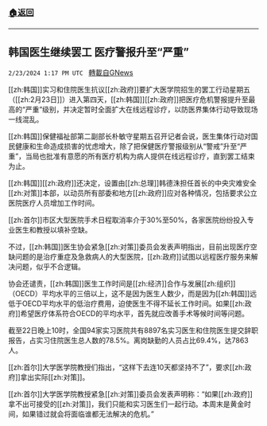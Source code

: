 ###  [:house:返回](README.md)
---


## 韩国医生继续罢工 医疗警报升至“严重”
`2/23/2024 1:17 PM UTC ` [轉載自GNews](https://gnews.org/articles/2335606)

[[zh:韩国]]实习和住院医生抗议[[zh:政府]]要扩大医学院招生的罢工行动星期五（[[zh:2月23日]]）进入第四天，[[zh:韩国]][[zh:政府]]把医疗危机警报提升至最高的“严重”级别，并决定暂时全面扩大在线远程诊疗，以防医界集体行动导致现场一线混乱。

[[zh:韩国]]保健福祉部第二副部长朴敏守星期五召开记者会说，医生集体行动对国民健康和生命造成损害的忧虑增大，除了把保健医疗警报级别从“警戒”升至“严重”，当局也批准有意愿的所有医疗机构为病人提供在线远程诊疗，直到罢工结束为止。

[[zh:韩国]][[zh:政府]]还决定，设置由[[zh:总理]]韩德洙担任首长的中央灾难安全[[zh:对策]]本部，以动员所有部委和地方[[zh:政府]]应对各种情况，包括要求公立医院医疗人员增加工作时间。

[[zh:首尔]]市区大型医院手术日程取消率介于30%至50%，各家医院纷纷投入专业医生和教授以填补空缺。

不过，[[zh:韩国]]医生协会紧急[[zh:对策]]委员会发表声明指出，目前出现医疗空缺问题的是治疗重症及急救病人的大型医院，[[zh:政府]]试图以远程医疗服务来解决问题，似乎不合逻辑。

协会还谴责，[[zh:韩国]]医生工作时间是[[zh:经济]]合作与发展[[zh:组织]]（OECD）平均水平的三倍以上，这不是因为医生人数少，而是因为[[zh:韩国]]远低于OECD平均水平的低治疗费用，迫使医生不得不延长工作时间。如果[[zh:政府]]希望医疗体系符合OECD的平均水平，首先就应改善手术等候时间等问题。

截至22日晚上10时，全国94家实习医院共有8897名实习医生和住院医生提交辞职报告，占实习住院医生总人数的78.5%。离岗缺勤的人员占比69.4%，达7863人。

[[zh:首尔]]大学医学院教授们指出，“这样下去连10天都坚持不了”，要求[[zh:政府]]拿出实际[[zh:对策]]。

[[zh:首尔]]大学医学院教授紧急[[zh:对策]]委员会发表声明称：“如果[[zh:政府]]拿不出可接受的[[zh:对策]]，我们只能和实习医生们一起行动。本周末是黄金时间，如果错过就会将面临谁都无法解决的危机。”
